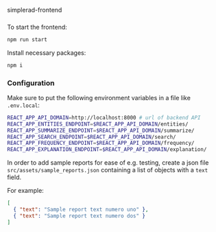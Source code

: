 simplerad-frontend

###

To start the frontend:

```bash
npm run start
```

Install necessary packages:

```bash
npm i
```

### Configuration

Make sure to put the following environment variables in a file like `.env.local`:

```bash
REACT_APP_API_DOMAIN=http://localhost:8000 # url of backend API
REACT_APP_ENTITIES_ENDPOINT=$REACT_APP_API_DOMAIN/entities/
REACT_APP_SUMMARIZE_ENDPOINT=$REACT_APP_API_DOMAIN/summarize/
REACT_APP_SEARCH_ENDPOINT=$REACT_APP_API_DOMAIN/search/
REACT_APP_FREQUENCY_ENDPOINT=$REACT_APP_API_DOMAIN/frequency/
REACT_APP_EXPLANATION_ENDPOINT=$REACT_APP_API_DOMAIN/explanation/
```

In order to add sample reports for ease of e.g. testing, create a json file
`src/assets/sample_reports.json` containing a list of objects with a `text` field.

For example:

```json
[
  { "text": "Sample report text numero uno" },
  { "text": "Sample report text numero dos" }
]
```
